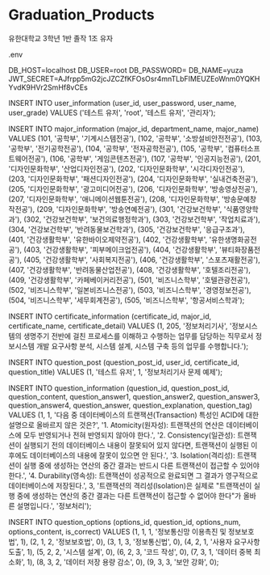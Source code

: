 # Graduation_Products
유한대학교 3학년 1반 졸작 1조 유자


.env

DB_HOST=localhost
DB_USER=root
DB_PASSWORD=
DB_NAME=yuza
JWT_SECRET=AJfrpp5mG2jcJZCZfKFOsOsr4mnTLbFIMEUZEoWnm0YQKHYvdK9HVr2SmHf8vCEs



INSERT INTO user_information (user_id, user_password, user_name, user_grade)
VALUES ('테스트 유저', 'root', '테스트 유저', '관리자');

INSERT INTO major_information (major_id, department_name, major_name) VALUES
(101, '공학부', '기계시스템전공'),
(102, '공학부', '소방설비안전전공'),
(103, '공학부', '전기공학전공'),
(104, '공학부', '전자공학전공'),
(105, '공학부', '컴퓨터소프트웨어전공'),
(106, '공학부', '게임콘텐츠전공'),
(107, '공학부', '인공지능전공'),
(201, '디자인문화학부', '산업디자인전공'),
(202, '디자인문화학부', '시각디자인전공'),
(203, '디자인문화학부', '패션디자인전공'),
(204, '디자인문화학부', '실내건축전공'),
(205, '디자인문화학부', '광고미디어전공'),
(206, '디자인문화학부', '방송영상전공'),
(207, '디자인문화학부', '애니메이션웹툰전공'),
(208, '디자인문화학부', '방송문예창작전공'),
(209, '디자인문화학부', '방송연예전공'),
(301, '건강보건학부', '식품영양학과'),
(302, '건강보건학부', '보건의료행정학과'),
(303, '건강보건학부', '작업치료과'),
(304, '건강보건학부', '반려동물보건학과'),
(305, '건강보건학부', '응급구조과'),
(401, '건강생활학부', '유한바이오제약전공'),
(402, '건강생활학부', '유한생명화공전공'),
(403, '건강생활학부', '피부메이크업전공'),
(404, '건강생활학부', '뷰티화장품전공'),
(405, '건강생활학부', '사회복지전공'),
(406, '건강생활학부', '스포츠재활전공'),
(407, '건강생활학부', '반려동물산업전공'),
(408, '건강생활학부', '호텔조리전공'),
(409, '건강생활학부', '카페베이커리전공'),
(501, '비즈니스학부', '호텔관광전공'),
(502, '비즈니스학부', '일본비즈니스전공'),
(503, '비즈니스학부', '경영정보전공'),
(504, '비즈니스학부', '세무회계전공'),
(505, '비즈니스학부', '항공서비스학과');

INSERT INTO certificate_information (certificate_id, major_id, certificate_name, certificate_detail) VALUES 
(1, 205, '정보처리기사', '정보시스템의 생명주기 전반에 걸친 프로세스를 이해하고 수행하는 업무를 담당하는 직무로서 정보시스템 개발 요구사항 분석, 시스템 설계, 시스템 구축 등의 업무를 수행합니다.');

INSERT INTO question_post (question_post_id, user_id, certificate_id, question_title) 
VALUES (1, '테스트 유저', 1, '정보처리기사 문제 예제');

INSERT INTO question_information (question_id, question_post_id, question_content, question_answer1, question_answer2, question_answer3, question_answer4, question_answer, question_explanation, question_tag) VALUES (1, 1, '다음 중 데이터베이스의 트랜잭션(Transaction) 특성인 ACID에 대한 설명으로 올바르지 않은 것은?', '1. Atomicity(원자성): 트랜잭션의 연산은 데이터베이스에 모두 반영되거나 전혀 반영되지 않아야 한다.', '2. Consistency(일관성): 트랜잭션이 실행되기 전의 데이터베이스 내용이 잘못되어 있지 않다면, 트랜잭션이 실행된 이후에도 데이터베이스의 내용에 잘못이 있으면 안 된다.', '3. Isolation(격리성): 트랜잭션이 실행 중에 생성하는 연산의 중간 결과는 반드시 다른 트랜잭션이 접근할 수 있어야 한다.', '4. Durability(영속성): 트랜잭션이 성공적으로 완료되면 그 결과가 영구적으로 데이터베이스에 저장된다.', 3, '트랜잭션의 격리성(Isolation)은 실제로 "트랜잭션이 실행 중에 생성하는 연산의 중간 결과는 다른 트랜잭션이 접근할 수 없어야 한다"가 올바른 설명입니다.', '정보처리');

INSERT INTO question_options (options_id, question_id, options_num, options_content, is_correct) VALUES 
(1, 1, 1, '정보통신망 이용촉진 및 정보보호법', 1),
(2, 1, 2, '정보보호법', 0),
(3, 1, 3, '정보통신법', 0),
(4, 2, 1, '사용자 요구사항 도출', 1),
(5, 2, 2, '시스템 설계', 0),
(6, 2, 3, '코드 작성', 0),
(7, 3, 1, '데이터 중복 최소화', 1),
(8, 3, 2, '데이터 저장 용량 감소', 0),
(9, 3, 3, '보안 강화', 0);
